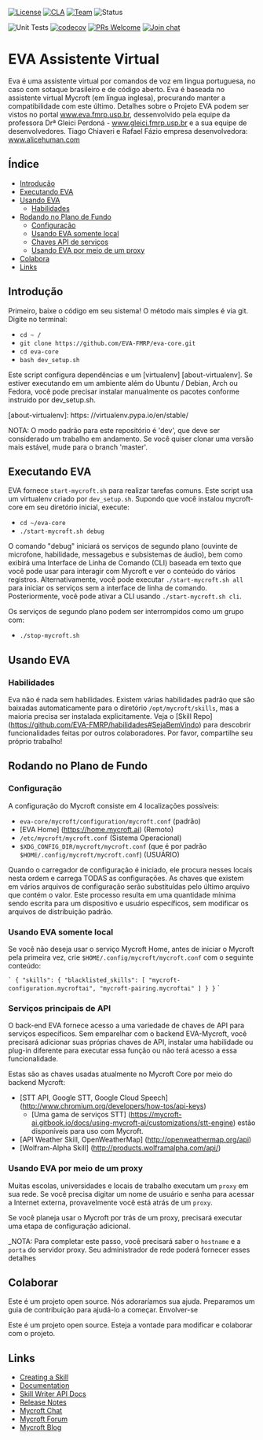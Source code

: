 [![License](https://img.shields.io/badge/License-Apache%202.0-blue.svg)](LICENSE.md) 
[![CLA](https://img.shields.io/badge/CLA%3F-Required-blue.svg)](https://mycroft.ai/cla) 
[![Team](https://img.shields.io/badge/Team-Mycroft_Core-violetblue.svg)](https://github.com/MycroftAI/contributors/blob/master/team/Mycroft%20Core.md) 
![Status](https://img.shields.io/badge/-Production_ready-green.svg)

![Unit Tests](https://github.com/mycroftai/mycroft-core/workflows/Unit%20Tests/badge.svg)
[![codecov](https://codecov.io/gh/MycroftAI/mycroft-core/branch/dev/graph/badge.svg?token=zQzRlkXxAr)](https://codecov.io/gh/MycroftAI/mycroft-core)
[![PRs Welcome](https://img.shields.io/badge/PRs-welcome-brightgreen.svg)](http://makeapullrequest.com)
[![Join chat](https://img.shields.io/badge/Mattermost-join_chat-brightgreen.svg)](https://chat.mycroft.ai)

# EVA Assistente Virtual

Eva é uma assistente virtual por comandos de voz em lingua portuguesa, no caso com sotaque brasileiro
e de código aberto. Eva é baseada no assistente virtual Mycroft (em língua inglesa), procurando manter a compatibilidade com este último.
Detalhes sobre o Projeto EVA podem ser vistos no portal www.eva.fmrp.usp.br, dessenvolvido pela equipe da professora Drª Gleici Perdoná - www.gleici.fmrp.usp.br  e a sua equipe de desenvolvedores. Tiago Chiaveri e Rafael Fázio
empresa desenvolvedora: www.alicehuman.com

## Índice

- [Introdução](#introdução)
- [Executando EVA](#executando-eva)
- [Usando EVA](#usando-eva)
   * [Habilidades](#habilidades)
- [Rodando no Plano de Fundo](#rodando-no-plano-de-fundo)
   * [Configuração](#configuração)
   * [Usando EVA somente local](#usando-eva-somente-local)
   * [Chaves API de serviços](#api-key-services)
   * [Usando EVA por meio de um proxy](#[usando-eva-por-meio-de-um-proxy)
- [Colabora](#colaborar)
- [Links](#links)

## Introdução

Primeiro, baixe o código em seu sistema! O método mais simples é via git.
Digite no terminal:
- `cd ~ /`
- `git clone https://github.com/EVA-FMRP/eva-core.git`
- `cd eva-core`
- `bash dev_setup.sh`


Este script configura dependências e um [virtualenv] [about-virtualenv]. Se estiver executando em um ambiente além do Ubuntu / Debian, Arch ou Fedora, você pode precisar instalar manualmente os pacotes conforme instruído por dev_setup.sh.

[about-virtualenv]: https: //virtualenv.pypa.io/en/stable/

NOTA: O modo padrão para este repositório é 'dev', que deve ser considerado um trabalho em andamento. Se você quiser clonar uma versão mais estável, mude para o branch 'master'.

## Executando EVA

EVA fornece `start-mycroft.sh` para realizar tarefas comuns. Este script usa um virtualenv criado por `dev_setup.sh`. Supondo que você instalou mycroft-core em seu diretório inicial, execute:

- `cd ~/eva-core`
- `./start-mycroft.sh debug`

O comando "debug" iniciará os serviços de segundo plano (ouvinte de microfone, habilidade, messagebus e subsistemas de áudio), bem como exibirá uma Interface de Linha de Comando (CLI) baseada em texto que você pode usar para interagir com Mycroft e ver o conteúdo do vários registros. Alternativamente, você pode executar `./start-mycroft.sh all` para iniciar os serviços sem a interface de linha de comando. Posteriormente, você pode ativar a CLI usando `./start-mycroft.sh cli`.

Os serviços de segundo plano podem ser interrompidos como um grupo com:
- `./stop-mycroft.sh`

## Usando EVA

### Habilidades

Eva não é nada sem habilidades. Existem várias habilidades padrão que são baixadas automaticamente para o diretório `/opt/mycroft/skills`, mas a maioria precisa ser instalada explicitamente. Veja o [Skill Repo] (https://github.com/EVA-FMRP/habilidades#SejaBemVindo) para descobrir funcionalidades feitas por outros colaboradores. Por favor, compartilhe seu próprio trabalho!

## Rodando no Plano de Fundo

### Configuração
A configuração do Mycroft consiste em 4 localizações possíveis:
- `eva-core/mycroft/configuration/mycroft.conf` (padrão)
- [EVA Home] (https://home.mycroft.ai) (Remoto)
- `/etc/mycroft/mycroft.conf` (Sistema Operacional)
- `$XDG_CONFIG_DIR/mycroft/mycroft.conf` (que é por padrão` $HOME/.config/mycroft/mycroft.conf`) (USUÁRIO)

Quando o carregador de configuração é iniciado, ele procura nesses locais nesta ordem e carrega TODAS as configurações. As chaves que existem em vários arquivos de configuração serão substituídas pelo último arquivo que contém o valor. Este processo resulta em uma quantidade mínima sendo escrita para um dispositivo e usuário específicos, sem modificar os arquivos de distribuição padrão.

### Usando EVA somente local

Se você não deseja usar o serviço Mycroft Home, antes de iniciar o Mycroft pela primeira vez, crie `$HOME/.config/mycroft/mycroft.conf` com o seguinte conteúdo:

`` `
{
  "skills": {
    "blacklisted_skills": [
      "mycroft-configuration.mycroftai",
      "mycroft-pairing.mycroftai"
    ]
  }
}
`` `

### Serviços principais de API

O back-end EVA fornece acesso a uma variedade de chaves de API para serviços específicos. Sem emparelhar com o backend EVA-Mycroft, você precisará adicionar suas próprias chaves de API, instalar uma habilidade ou plug-in diferente para executar essa função ou não terá acesso a essa funcionalidade.

Estas são as chaves usadas atualmente no Mycroft Core por meio do backend Mycroft:

- [STT API, Google STT, Google Cloud Speech] (http://www.chromium.org/developers/how-tos/api-keys)
  - [Uma gama de serviços STT] (https://mycroft-ai.gitbook.io/docs/using-mycroft-ai/customizations/stt-engine) estão disponíveis para uso com Mycroft.
- [API Weather Skill, OpenWeatherMap] (http://openweathermap.org/api)
- [Wolfram-Alpha Skill] (http://products.wolframalpha.com/api/)


### Usando EVA por meio de um proxy

Muitas escolas, universidades e locais de trabalho executam um `proxy` em sua rede. Se você precisa digitar um nome de usuário e senha para acessar a Internet externa, provavelmente você está atrás de um `proxy`.

Se você planeja usar o Mycroft por trás de um proxy, precisará executar uma etapa de configuração adicional.

_NOTA: Para completar este passo, você precisará saber o `hostname` e a` porta` do servidor proxy. Seu administrador de rede poderá fornecer esses detalhes

## Colaborar

Este é um projeto open source. Nós adoraríamos sua ajuda. Preparamos um guia de contribuição para ajudá-lo a começar.
Envolver-se

Este é um projeto open source. Esteja a vontade para modificar e colaborar com o projeto.


 ## Links
* [Creating a Skill](https://mycroft-ai.gitbook.io/docs/skill-development/your-first-skill)
* [Documentation](https://docs.mycroft.ai)
* [Skill Writer API Docs](https://mycroft-core.readthedocs.io/en/master/)
* [Release Notes](https://github.com/MycroftAI/mycroft-core/releases)
* [Mycroft Chat](https://chat.mycroft.ai)
* [Mycroft Forum](https://community.mycroft.ai)
* [Mycroft Blog](https://mycroft.ai/blog)
